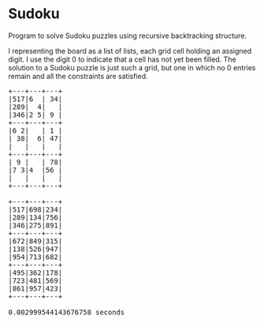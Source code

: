 # Sudoku
Program to solve Sudoku puzzles using recursive backtracking structure.

I representing the board as a list of lists, each grid cell holding an assigned digit. I use the digit 0 to indicate that a cell has not yet been filled. The solution to a Sudoku puzzle is just such a grid, but one in which no 0 entries remain and all the constraints are satisfied.

<pre>
+---+---+---+
|517|6  | 34|
|289|  4|   |
|346|2 5| 9 |
+---+---+---+
|6 2|   | 1 |
| 38|  6| 47|
|   |   |   |
+---+---+---+
| 9 |   | 78|
|7 3|4  |56 |
|   |   |   |
+---+---+---+

+---+---+---+
|517|698|234|
|289|134|756|
|346|275|891|
+---+---+---+
|672|849|315|
|138|526|947|
|954|713|682|
+---+---+---+
|495|362|178|
|723|481|569|
|861|957|423|
+---+---+---+
  
0.002999544143676758 seconds
